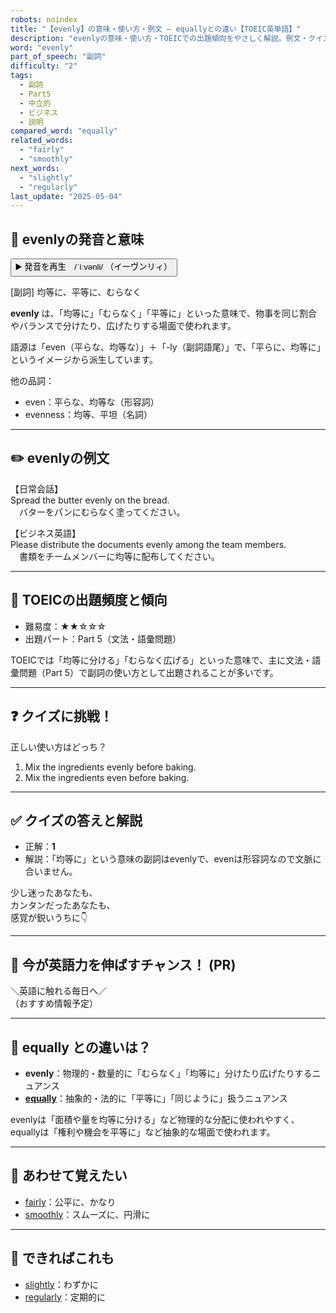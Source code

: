 ```yaml
---
robots: noindex
title: "【evenly】の意味・使い方・例文 ― equallyとの違い【TOEIC英単語】"
description: "evenlyの意味・使い方・TOEICでの出題傾向をやさしく解説。例文・クイズ付きでequallyとの違いもわかりやすく学べます。"
word: "evenly"
part_of_speech: "副詞"
difficulty: "2"
tags:
  - 副詞
  - Part5
  - 中立的
  - ビジネス
  - 説明
compared_word: "equally"
related_words:
  - "fairly"
  - "smoothly"
next_words:
  - "slightly"
  - "regularly"
last_update: "2025-05-04"
---
```


## 🔰 evenlyの発音と意味

<button class="play-audio" onclick="playTTS('evenly')">
  <span class="play-audio-main">
    ▶️ 発音を再生　/ˈiːvənli/
  </span>
  <span class="play-audio-sub">
    （イーヴンリィ）
  </span>
</button>

[副詞] 均等に、平等に、むらなく

**evenly** は、「均等に」「むらなく」「平等に」といった意味で、物事を同じ割合やバランスで分けたり、広げたりする場面で使われます。

語源は「even（平らな、均等な）」＋「-ly（副詞語尾）」で、「平らに、均等に」というイメージから派生しています。

他の品詞：  
- even：平らな、均等な（形容詞）
- evenness：均等、平坦（名詞）

---

## ✏️ evenlyの例文

【日常会話】  
Spread the butter evenly on the bread.  
　バターをパンにむらなく塗ってください。

【ビジネス英語】  
Please distribute the documents evenly among the team members.  
　書類をチームメンバーに均等に配布してください。

---

## 🎯 TOEICの出題頻度と傾向

- 難易度：★★☆☆☆
- 出題パート：Part 5（文法・語彙問題）

TOEICでは「均等に分ける」「むらなく広げる」といった意味で、主に文法・語彙問題（Part 5）で副詞の使い方として出題されることが多いです。

---

## ❓ クイズに挑戦！

正しい使い方はどっち？

1. Mix the ingredients evenly before baking.  
2. Mix the ingredients even before baking.

---

## ✅ クイズの答えと解説

- 正解：**1**
- 解説：「均等に」という意味の副詞はevenlyで、evenは形容詞なので文脈に合いません。

少し迷ったあなたも、  
カンタンだったあなたも、  
感覚が鋭いうちに👇️

---

## 🚀 今が英語力を伸ばすチャンス！ (PR)

<div class="info-center">
＼英語に触れる毎日へ／<br>  
（おすすめ情報予定）
</div>

---

## 🤔  equally との違いは？

- **evenly**：物理的・数量的に「むらなく」「均等に」分けたり広げたりするニュアンス
- **[equally](/equally)**：抽象的・法的に「平等に」「同じように」扱うニュアンス

evenlyは「面積や量を均等に分ける」など物理的な分配に使われやすく、equallyは「権利や機会を平等に」など抽象的な場面で使われます。

---

## 🧩 あわせて覚えたい

- [fairly](/fairly)：公平に、かなり
- [smoothly](/smoothly)：スムーズに、円滑に

---

## 📖 できればこれも

- [slightly](/slightly)：わずかに
- [regularly](/regularly)：定期的に

<!-- cvid: aid06_bid34 -->
